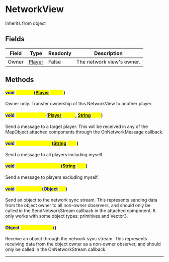 # NetworkView
Inherits from object
## Fields
|Field|Type|Readonly|Description|
|---|---|---|---|
|Owner|[Player](../objects/Player.md)|False|The network view's owner.|
## Methods
#### <mark style="color:Blue;">void</mark> <mark style="color:Yellow;">Transfer</mark>(<mark style="color:Blue;">[Player](../objects/Player.md)</mark> <mark style="color:Yellow;">player</mark>)
Owner only. Transfer ownership of this NetworkView to another player.
#### <mark style="color:Blue;">void</mark> <mark style="color:Yellow;">SendMessage</mark>(<mark style="color:Blue;">[Player](../objects/Player.md)</mark> <mark style="color:Yellow;">target</mark>, <mark style="color:Blue;">[String](../static/String.md)</mark> <mark style="color:Yellow;">msg</mark>)
Send a message to a target player. This will be received in any of the MapObject attached components through the OnNetworkMessage callback.
#### <mark style="color:Blue;">void</mark> <mark style="color:Yellow;">SendMessageAll</mark>(<mark style="color:Blue;">[String](../static/String.md)</mark> <mark style="color:Yellow;">msg</mark>)
Send a message to all players including myself.
#### <mark style="color:Blue;">void</mark> <mark style="color:Yellow;">SendMessageOthers</mark>(<mark style="color:Blue;">[String](../static/String.md)</mark> <mark style="color:Yellow;">msg</mark>)
Send a message to players excluding myself.
#### <mark style="color:Blue;">void</mark> <mark style="color:Yellow;">SendStream</mark>(<mark style="color:Blue;">Object</mark> <mark style="color:Yellow;">obj</mark>)
Send an object to the network sync stream.             This represents sending data from the object owner to all non-owner observers,             and should only be called in the SendNetworkStream callback in the attached component.             It only works with some object types: primitives and Vector3.
#### <mark style="color:Blue;">Object</mark> <mark style="color:Yellow;">ReceiveStream</mark>()
Receive an object through the network sync stream.             This represents receiving data from the object owner as a non-owner observer,             and should only be called in the OnNetworkStream callback.

---


